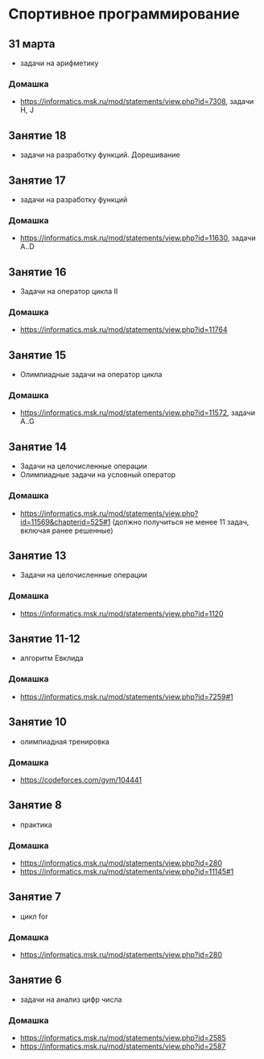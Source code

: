 # Спортивное программирование
## 31 марта
+ задачи на арифметику
### Домашка
+ https://informatics.msk.ru/mod/statements/view.php?id=7308, задачи H, J
## Занятие 18
+ задачи на разработку функций. Дорешивание

## Занятие 17
+ задачи на разработку функций
### Домашка
+ https://informatics.msk.ru/mod/statements/view.php?id=11630, задачи A..D
## Занятие 16
+ Задачи на оператор цикла II
### Домашка
+ https://informatics.msk.ru/mod/statements/view.php?id=11764
## Занятие 15
+ Олимпиадные задачи на оператор цикла
### Домашка
+ https://informatics.msk.ru/mod/statements/view.php?id=11572, задачи A..G
## Занятие 14
+ Задачи на целочисленные операции
+ Олимпиадные задачи на условный оператор
### Домашка
+ https://informatics.msk.ru/mod/statements/view.php?id=11569&chapterid=525#1 (должно получиться не менее 11 задач, включая ранее решенные)
## Занятие 13
+ Задачи на целочисленные операции
### Домашка
+ https://informatics.msk.ru/mod/statements/view.php?id=1120
## Занятие 11-12
+ алгоритм Евклида
### Домашка
+ https://informatics.msk.ru/mod/statements/view.php?id=7259#1
## Занятие 10
+ олимпиадная тренировка
### Домашка
+ https://codeforces.com/gym/104441
## Занятие 8
+ практика
### Домашка
+ https://informatics.msk.ru/mod/statements/view.php?id=280
+ https://informatics.msk.ru/mod/statements/view.php?id=11145#1
## Занятие 7
+ цикл for
### Домашка
+ https://informatics.msk.ru/mod/statements/view.php?id=280
## Занятие 6
+ задачи на анализ цифр числа
### Домашка
+ https://informatics.msk.ru/mod/statements/view.php?id=2585
+ https://informatics.msk.ru/mod/statements/view.php?id=2587